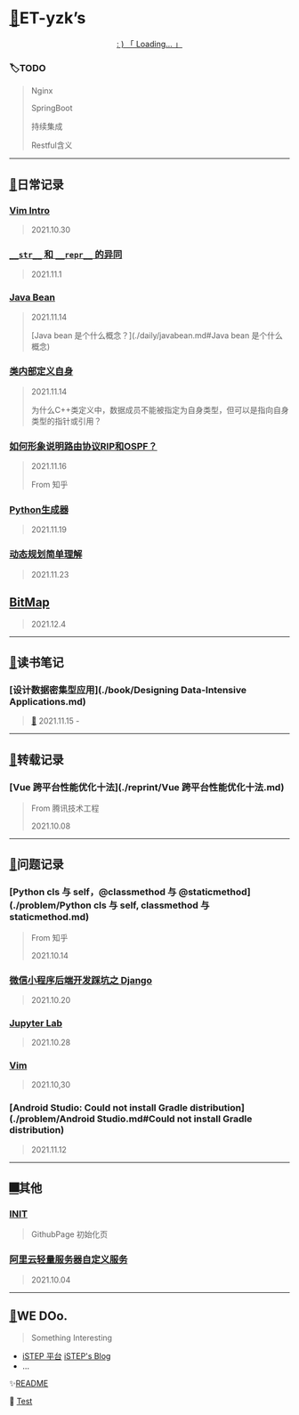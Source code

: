 

# [👻](https://github.com/ET-yzk)ET-yzk’s

<p class="heti" id="hitokoto" style="text-align:center"><a href="#" id="hitokoto_text">: ) 「 Loading... 」</a></p>

### 🏷️TODO

> Nginx
>
> SpringBoot
>
> 持续集成
>
> Restful含义

---

## [📔](./日常记录.md)日常记录

### [Vim Intro](./daily/Vim.md)

> 2021.10.30

### [`__str__` 和 `__repr__` 的异同](./daily/str&repr.md)

> 2021.11.1

### [Java Bean](./daily/javabean.md)

> 2021.11.14
>
> [Java bean 是个什么概念？](./daily/javabean.md#Java bean 是个什么概念)

### [类内部定义自身](./daily/类内部定义自身.md)

> 2021.11.14
>
> 为什么C++类定义中，数据成员不能被指定为自身类型，但可以是指向自身类型的指针或引用？

### [如何形象说明路由协议RIP和OSPF？](./daily/RIP&OSPF.md)

> 2021.11.16
>
> From 知乎

### [Python生成器](./daily/pythonGenerator.md)

> 2021.11.19

### [动态规划简单理解](./daily/dp.md)

> 2021.11.23

## [BitMap](./daily/bitmap.md)

> 2021.12.4

---

## [🍃](./读书笔记.md)读书笔记

### [设计数据密集型应用](./book/Designing Data-Intensive Applications.md)

> [📖](http://ddia.vonng.com/#/) 2021.11.15 -

---

## [🔭](./转载记录.md)转载记录

### [Vue 跨平台性能优化十法](./reprint/Vue 跨平台性能优化十法.md)

> From 腾讯技术工程
>
> 2021.10.08

---

## [📡](./问题记录.md)问题记录

### [Python cls 与 self，@classmethod 与 @staticmethod](./problem/Python cls 与 self, classmethod 与 staticmethod.md)

> From 知乎
>
> 2021.10.14

### [微信小程序后端开发踩坑之 Django](./problem/微信小程序后端开发踩坑之Django.md)

> 2021.10.20 

### [Jupyter Lab](./problem/jupyterlab.md)

> 2021.10.28

###  [Vim](./problem/vim.md)

> 2021.10,30

### [Android Studio: Could not install Gradle distribution](./problem/Android Studio.md#Could not install Gradle distribution)

> 2021.11.12

---

## [🎆](./其他.md)其他

### [INIT](./other/init.md)

> GithubPage 初始化页

###  [阿里云轻量服务器自定义服务](./other/阿里云轻量服务器自定义服务.md)

> 2021.10.04

---

## [🌌](http://blog.yzketx.online)WE DOo.

> Something Interesting

- [iSTEP 平台](http://istep.yzketx.online)  [iSTEP's Blog](https://blog.yzketx.online/iSTEP.github.io/)
- …

✨[README](README.md)

👾 [Test](./test.md)

<script>
  fetch('https://v1.hitokoto.cn/?c=d&c=e&c=i&c=j')
    .then(response => response.json())
    .then(data => {
      const hitokoto = document.getElementById('hitokoto_text')
      hitokoto.href = 'https://hitokoto.cn/?uuid=' + data.uuid
      hitokoto.innerText = "「 " + data.hitokoto + " 」"
    })
    .catch(console.error)
</script>

